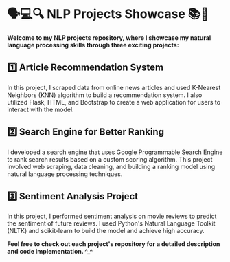 # 🗣️💻🔍 NLP Projects Showcase 📚🚀
__Welcome to my NLP projects repository, where I showcase my natural language processing skills through three exciting projects:__

## 1️⃣ Article Recommendation System
In this project, I scraped data from online news articles and used K-Nearest Neighbors (KNN) algorithm to build a recommendation system. I also utilized Flask, HTML, and Bootstrap to create a web application for users to interact with the model.

## 2️⃣ Search Engine for Better Ranking
I developed a search engine that uses Google Programmable Search Engine to rank search results based on a custom scoring algorithm. This project involved web scraping, data cleaning, and building a ranking model using natural language processing techniques.

## 3️⃣ Sentiment Analysis Project
In this project, I performed sentiment analysis on movie reviews to predict the sentiment of future reviews. I used Python's Natural Language Toolkit (NLTK) and scikit-learn to build the model and achieve high accuracy.

__Feel free to check out each project's repository for a detailed description and code implementation. ^_^__
